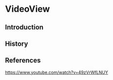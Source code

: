 # VideoView

## Introduction



## History







## References

https://www.youtube.com/watch?v=49zVrWfLNUY
